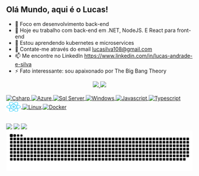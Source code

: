 ## Olá Mundo, aqui é o Lucas!

- 🎯 Foco em desenvolvimento back-end
- 🔭 Hoje eu trabalho com back-end em .NET, NodeJS. E React para front-end
- 🌱 Estou aprendendo kubernetes e microservices
- 💬 Contate-me através do email lucasilva108@gmail.com
- 📫 Me encontre no LinkedIn https://www.linkedin.com/in/lucas-andrade-e-silva
- ⚡ Fato interessante: sou apaixonado por The Big Bang Theory

<div align="center">
  <a href="https://github.com/andrade-lucas">
  <img height="180em" src="https://github-readme-stats.vercel.app/api?username=andrade-lucas&show_icons=true&theme=merko&include_all_commits=true&count_private=true&rank_icon=github"/>
  <img height="180em" src="https://github-readme-stats.vercel.app/api/top-langs/?username=andrade-lucas&layout=compact&langs_count=7&theme=merko"/>
</div>
  <div style="display: inline_block"><br>
  <img align="center" alt="Csharp" height="30" width="40" src="https://cdn.jsdelivr.net/gh/devicons/devicon/icons/csharp/csharp-original.svg">
  <img align="center" alt="Azure" height="30" width="40" src="https://cdn.jsdelivr.net/gh/devicons/devicon@latest/icons/azure/azure-original.svg">
  <img align="center" alt="Sql Server" height="30" width="40" src="https://cdn.jsdelivr.net/gh/devicons/devicon@latest/icons/microsoftsqlserver/microsoftsqlserver-original-wordmark.svg">
  <img align="center" alt="Windows" height="30" width="40" src="https://cdn.jsdelivr.net/gh/devicons/devicon@latest/icons/windows11/windows11-original.svg" />
  <img align="center" alt="Javascript" height="30" width="40" src="https://cdn.jsdelivr.net/gh/devicons/devicon/icons/javascript/javascript-original.svg">
  <img align="center" alt="Typescript" height="30" width="40" src="https://cdn.jsdelivr.net/gh/devicons/devicon/icons/typescript/typescript-original.svg">
  <img align="center" alt="React" height="30" width="40" src="https://raw.githubusercontent.com/devicons/devicon/master/icons/react/react-original.svg">
  <img align="center" alt="Linux" height="30" width="40" src="https://cdn.jsdelivr.net/gh/devicons/devicon@latest/icons/linux/linux-original.svg" />
  <img align="center" alt="Docker" height="30" width="40" src="https://cdn.jsdelivr.net/gh/devicons/devicon/icons/docker/docker-original-wordmark.svg">
</div>

  ##
  
  <div> 
  <a href="https://www.instagram.com/andradd.lucas" target="_blank"><img src="https://img.shields.io/badge/-Instagram-%23E4405F?style=for-the-badge&logo=instagram&logoColor=white" target="_blank"></a>
  <a href = "mailto:lucasilva108@gmail.com"><img src="https://img.shields.io/badge/-Gmail-%23333?style=for-the-badge&logo=gmail&logoColor=white" target="_blank"></a>
  <a href="https://www.linkedin.com/in/lucas-andrade-e-silva" target="_blank"><img src="https://img.shields.io/badge/-LinkedIn-%230077B5?style=for-the-badge&logo=linkedin&logoColor=white" target="_blank"></a> 

 <picture>
  <source media="(prefers-color-scheme: dark)" srcset="https://github.com/andrade-lucas/andrade-lucas/blob/output/github-snake-dark.svg" />
  <source media="(prefers-color-scheme: light)" srcset="https://github.com/andrade-lucas/andrade-lucas/blob/output/github-snake.svg" />
  <img alt="github-snake" src="https://github.com/andrade-lucas/andrade-lucas/blob/output/github-snake.svg" />
</picture>
</div>
  
